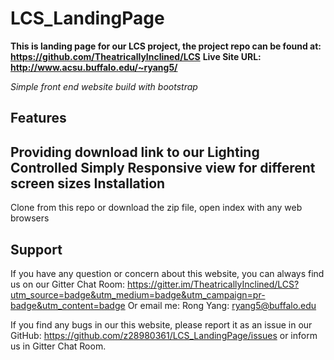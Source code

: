 # LCS_LandingPage
**This is landing page for our LCS project, the project repo can be found at: https://github.com/TheatricallyInclined/LCS**
**Live Site URL: http://www.acsu.buffalo.edu/~ryang5/**

*Simple front end website build with bootstrap*

Features
--------
Providing download link to our Lighting Controlled Simply
Responsive view for different screen sizes
Installation
------------
Clone from this repo or download the zip file, open index with any web browsers

Support
-------
If you have any question or concern about this website, you can always find us on our Gitter Chat Room:  https://gitter.im/TheatricallyInclined/LCS?utm_source=badge&utm_medium=badge&utm_campaign=pr-badge&utm_content=badge
Or email me:
Rong Yang: ryang5@buffalo.edu

If you find any bugs in our this website, please report it as an issue in our GitHub: https://github.com/z28980361/LCS_LandingPage/issues or inform us in Gitter Chat Room.
